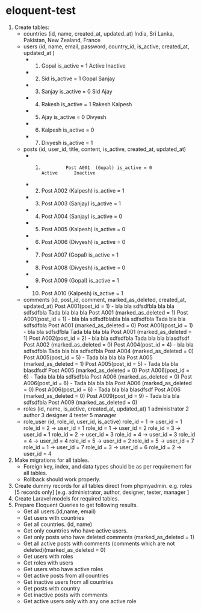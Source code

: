 # eloquent-test

1. Create tables:
    - countries (id, name, created_at, updated_at)
        India,
        Sri Lanka,
        Pakistan,
        New Zealand,
        France
    - users (id, name, email, password, country_id, is_active, created_at, updated_at )
        - 1. Gopal  is_active = 1                   Active      Inactive
        - 2. Sid  is_active = 1                     Gopal       Sanjay
        - 3. Sanjay  is_active = 0                  Sid         Ajay
        - 4. Rakesh  is_active = 1                  Rakesh      Kalpesh
        - 5. Ajay  is_active = 0                    Divyesh
        - 6. Kalpesh  is_active = 0                 
        - 7. Divyesh  is_active = 1                 
    - posts (id, user_id, title, content, is_active, created_at, updated_at)
        - 1.              Post A001  (Gopal) is_active = 0           Active      Inactive
        - 2. Post A002  (Kalpesh) is_active = 1
        - 3. Post A003  (Sanjay) is_active = 1
        - 4. Post A004  (Sanjay) is_active = 0
        - 5. Post A005  (Kalpesh) is_active = 0
        - 6. Post A006  (Divyesh) is_active = 0
        - 7. Post A007  (Gopal) is_active = 1
        - 8. Post A008  (Divyesh) is_active = 0
        - 9. Post A009  (Gopal) is_active = 1
        - 10. Post A010  (Kalpesh) is_active = 1
    - comments (id, post_id, comment, marked_as_deleted, created_at, updated_at)
        Post A001(post_id = 1) - bla bla sdfsdfbla bla bla sdfsdfbla Tada bla bla bla Post A001 (marked_as_deleted = 1)
        Post A001(post_id = 1) - bla bla sdfsdfblabla bla sdfsdfbla Tada bla bla sdfsdfbla Post A001 (marked_as_deleted = 0)
        Post A001(post_id = 1) - bla bla sdfsdfbla Tada bla bla bla Post A001 (marked_as_deleted = 1)
        Post A002(post_id = 2) - bla bla sdfsdfbla Tada bla bla blasdfsdf  Post A002 (marked_as_deleted = 0)
        Post A004(post_id = 4) - bla bla sdfsdfbla Tada bla bla sdfsdfbla Post A004 (marked_as_deleted = 0)
        Post A005(post_id = 5) - Tada bla bla bla Post A005 (marked_as_deleted = 1)
        Post A005(post_id = 5) - Tada bla bla blasdfsdf  Post A005 (marked_as_deleted = 0)
        Post A006(post_id = 6) - Tada bla bla sdfsdfbla Post A006 (marked_as_deleted = 0)
        Post A006(post_id = 6) - Tada bla bla bla Post A006 (marked_as_deleted = 0)
        Post A006(post_id = 6) - Tada bla bla blasdfsdf  Post A006 (marked_as_deleted = 0)
        Post A009(post_id = 9) - Tada bla bla sdfsdfbla Post A009 (marked_as_deleted = 0)
    - roles (id, name, is_active, created_at, updated_at)
        1 administrator 
        2 author
        3 designer
        4 tester
        5 manager
    - role_user (id, role_id, user_id, is_active)
        role_id = 1 -> user_id = 1
        role_id = 2 -> user_id = 1
        role_id = 1 -> user_id = 2
        role_id = 3 -> user_id = 1
        role_id = 2 -> user_id = 3
        role_id = 4 -> user_id = 3
        role_id = 4 -> user_id = 4
        role_id = 5 -> user_id = 2
        role_id = 5 -> user_id = 7
        role_id = 1 -> user_id = 7
        role_id = 3 -> user_id = 6
        role_id = 2 -> user_id = 4
2. Make migrations for all tables.
    - Foreign key, index, and data types should be as per requirement for all tables.
    - Rollback should work properly.
3. Create dummy records for all tables direct from phpmyadmin.
    e.g. roles [5 records only] [e.g. administrator, author, designer, tester, manager ]
4. Create Laravel models for required tables.
5. Prepare Eloquent Queries to get following results.
    - Get all users.(id,name, email)
    - Get users with countries 
    - Get all countries. (id, name)
    - Get only countries who have active users.
    - Get only posts who have deleted comments (marked_as_deleted = 1)
    - Get all active posts with comments (comments which are not deleted)(marked_as_deleted = 0)
    - Get users with roles
    - Get roles with users
    - Get users who have active roles
    - Get active posts from all countries
    - Get inactive users from all countries
    - Get posts with country
    - Get inactive posts with comments
    - Get active users only with any one active role
